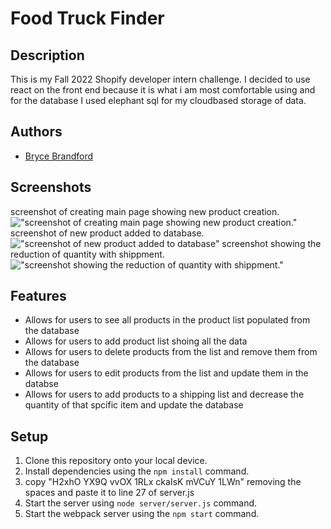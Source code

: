 # Food Truck Finder

## Description

This is my Fall 2022 Shopify developer intern challenge. I decided to use react on the front end because it is what i am most comfortable using and for the database I used elephant sql for my cloudbased storage of data.

## Authors
- [Bryce Brandford](https://github.com/BBrandford11)



## Screenshots
screenshot of creating main page showing new product creation.
!["screenshot of creating main page showing new product creation."](https://github.com/BBrandford11/shopify-Backend-Developer-Intern-Challenge-/blob/master/public/photos/adding_product.png)
screenshot of new product added to database.
!["screenshot of new product added to database"](https://github.com/BBrandford11/shopify-Backend-Developer-Intern-Challenge-/blob/master/public/photos/main_page.png)
screenshot showing the reduction of quantity with shippment.
!["screenshot showing the reduction of quantity with shippment."](https://github.com/BBrandford11/shopify-Backend-Developer-Intern-Challenge-/blob/master/public/photos/reduce%20quantity.png)


## Features
- Allows for users to see all products in the product list populated from the database
- Allows for users to add product list shoing all the data  
- Allows for users to delete products from the list and remove them from the database
- Allows for users to edit products from the list and update them in the databse
- Allows for users to add products to a shipping list and decrease the quantity of that spcific item and update the database 

## Setup
1. Clone this repository onto your local device.
2. Install dependencies using the `npm install` command.
3. copy "H2xhO YX9Q vvOX 1RLx ckaIsK mVCuY 1LWn" removing the spaces and paste it to line 27 of server.js
4. Start the server using  `node server/server.js` command. 
5. Start the webpack server using the `npm start` command. 



